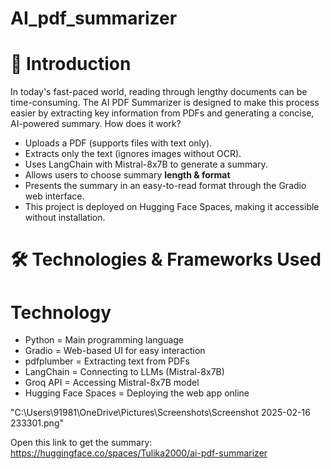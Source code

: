 # AI_pdf_summarizer

# 📝 Introduction
In today's fast-paced world, reading through lengthy documents can be time-consuming. The AI PDF Summarizer is designed to make this process easier by extracting key information from PDFs and generating a concise, AI-powered summary.
How does it work?
- Uploads a PDF (supports files with text only).
- Extracts only the text (ignores images without OCR).
- Uses LangChain with Mistral-8x7B to generate a summary.
- Allows users to choose summary **length & format**
- Presents the summary in an easy-to-read format through the Gradio web interface.
- This project is deployed on Hugging Face Spaces, making it accessible without installation.

# 🛠️ Technologies & Frameworks Used
# Technology	
- Python = Main programming language
- Gradio = Web-based UI for easy interaction
- pdfplumber = Extracting text from PDFs
- LangChain	= Connecting to LLMs (Mistral-8x7B)
- Groq API = Accessing Mistral-8x7B model
- Hugging Face Spaces	= Deploying the web app online

"C:\Users\91981\OneDrive\Pictures\Screenshots\Screenshot 2025-02-16 233301.png"

Open this link to get the summary: https://huggingface.co/spaces/Tulika2000/ai-pdf-summarizer
